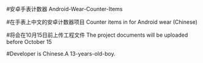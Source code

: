 #安卓手表计数器  Android-Wear-Counter-Items

#在手表上中文的安卓计数器项目 Counter items in for Android wear (Chinese)

#将会在10月15日前上传工程文件 The project documents will be uploaded before October 15

#Developer is Chinese.A 13-years-old-boy.

